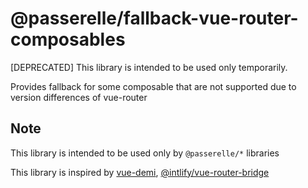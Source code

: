 # @passerelle/fallback-vue-router-composables

\[DEPRECATED\] This library is intended to be used only temporarily.

Provides fallback for some composable that are not supported due to version differences of vue-router

## Note

This library is intended to be used only by `@passerelle/*` libraries

This library is inspired by [vue-demi](https://github.com/vueuse/vue-demi), [@intlify/vue-router-bridge](https://github.com/intlify/bridging)
